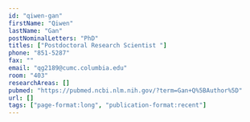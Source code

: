```yaml
---
id: "qiwen-gan"
firstName: "Qiwen"
lastName: "Gan"
postNominalLetters: "PhD"
titles: ["Postdoctoral Research Scientist "]
phone: "851-5287"
fax: ""
email: "qg2189@cumc.columbia.edu"
room: "403"
researchAreas: []
pubmed: "https://pubmed.ncbi.nlm.nih.gov/?term=Gan+Q%5BAuthor%5D"
url: []
tags: ["page-format:long", "publication-format:recent"]
---
```

